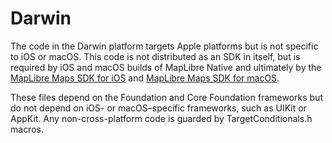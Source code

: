 # Darwin

The code in the Darwin platform targets Apple platforms but is not specific
to iOS or macOS. This code is not distributed as an SDK in itself, but is required
by iOS and macOS builds of MapLibre Native and ultimately by the
[MapLibre Maps SDK for iOS](https://github.com/track-asia/trackasia-native/tree/main/platform/ios)
and [MapLibre Maps SDK for macOS](https://github.com/track-asia/trackasia-native/tree/main/platform/macos).

These files depend on the Foundation and Core Foundation frameworks but do not
depend on iOS- or macOS–specific frameworks, such as UIKit or AppKit. Any
non-cross-platform code is guarded by TargetConditionals.h macros.
